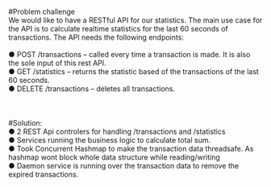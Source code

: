 #Problem challenge<br />
We would like to have a RESTful API for our statistics. The main use case for the API is to calculate realtime statistics for the last 60 seconds of transactions.
The API needs the following endpoints:<br /><br />
● POST /transactions​ – called every time a transaction is made. It is also the sole input of this rest API.<br />
● GET /statistics​ – returns the statistic based of the transactions of the last 60 seconds.<br />
● DELETE /transactions​ – deletes all transactions.<br />
<br /><br /><br />
#Solution:<br />
● 2 REST Api controlers for handling /transactions and /statistics<br />
● Services running the business logic to calculate total sum.<br />
● Took Concurrent Hashmap to make the transaction data threadsafe. As hashmap wont block whole data structure while reading/writing<br />
● Daemon service is running over the transaction data to remove the expired transactions.<br />
